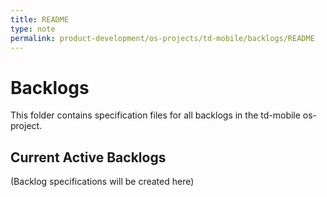 ```yaml
---
title: README
type: note
permalink: product-development/os-projects/td-mobile/backlogs/README
---
```


# Backlogs

This folder contains specification files for all backlogs in the td-mobile os-project.

## Current Active Backlogs
(Backlog specifications will be created here)